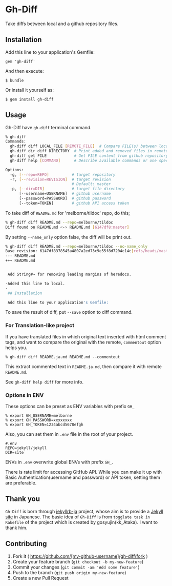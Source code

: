 # Gh-Diff

Take diffs between local and a github repository files.

## Installation

Add this line to your application's Gemfile:

    gem 'gh-diff'

And then execute:

    $ bundle

Or install it yourself as:

    $ gem install gh-diff

## Usage

Gh-Diff have `gh-diff` terminal command.

```bash
% gh-diff
Commands:
  gh-diff diff LOCAL_FILE [REMOTE_FILE]  # Compare FILE(s) between local and remote repository. LOCAL_FILE can be DIRECTORY.
  gh-diff dir_diff DIRECTORY  # Print added and removed files in remote repository
  gh-diff get FILE            # Get FILE content from github repository
  gh-diff help [COMMAND]      # Describe available commands or one specific command

Options:
  -g, [--repo=REPO]          # target repository
  -r, [--revision=REVISION]  # target revision
                             # Default: master
  -p, [--dir=DIR]            # target file directory
      [--username=USERNAME]  # github username
      [--password=PASSWORD]  # github password
      [--token=TOKEN]        # github API access token
```

To take diff of `README.md` for 'melborne/tildoc' repo, do this;

```bash
% gh-diff diff README.md --repo=melborne/tildoc
Diff found on README.md <-> README.md [6147df8:master]
```

By setting `--name_only` option false, the diff will be print out.

```bash
% gh-diff diff README.md --repo=melborne/tildoc --no-name_only
Base revision: 6147df8378545a4807a2ed73c9e55f8d7204c14c[refs/heads/master]
--- README.md
+++ README.md


 Add String#~ for removing leading margins of heredocs.

-Added this line to local.
-
 ## Installation

 Add this line to your application's Gemfile:
```

To save the result of diff, put `--save` option to diff command.

### For Translation-like project

If you have translated files in which original text inserted with
html comment tags, and want to compare the original with the remote,
`commentout` option helps you.

    % gh-diff diff README.ja.md README.md --commentout

This extract commented text in `README.ja.md`, then compare it with remote `README.md`.

See `gh-diff help diff` for more info.

### Options in ENV

These options can be preset as ENV variables with prefix `GH_`

    % export GH_USERNAME=melborne
    % export GH_PASSWORD=xxxxxxxx
    % export GH_TOKEN=1234abcd5678efgh

Also, you can set them in `.env` file in the root of your project.

    #.env
    REPO=jekyll/jekyll
    DIR=site

ENVs in `.env` overwrite global ENVs with prefix `GH_`.

There is rate limit for accessing GitHub API. While you can make it
up with Basic Authentication(username and password) or API token, 
setting them are preferable.

## Thank you

`Gh-Diff` is born through [jekyllrb-ja](https://github.com/jekyllrb-ja/jekyllrb-ja.github.io) project,
whose aim is to provide a [Jekyll site](http://jekyllrb.com/) in Japanese.
The basic idea of `Gh-Diff` is from `togglate task in Rakefile` of the project
which is created by gosyujin(kk_Ataka). I want to thank him.

## Contributing

1. Fork it ( https://github.com/[my-github-username]/gh-diff/fork )
2. Create your feature branch (`git checkout -b my-new-feature`)
3. Commit your changes (`git commit -am 'Add some feature'`)
4. Push to the branch (`git push origin my-new-feature`)
5. Create a new Pull Request
